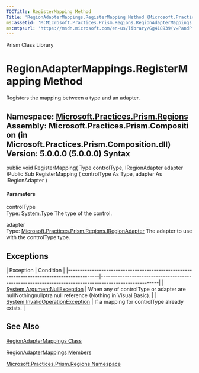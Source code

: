 ```yaml
---
TOCTitle: RegisterMapping Method
Title: 'RegionAdapterMappings.RegisterMapping Method (Microsoft.Practices.Prism.Regions)'
ms:assetid: 'M:Microsoft.Practices.Prism.Regions.RegionAdapterMappings.RegisterMapping(System.Type,Microsoft.Practices.Prism.Regions.IRegionAdapter)'
ms:mtpsurl: 'https://msdn.microsoft.com/en-us/library/Gg418939(v=PandP.50)'
---
```


Prism Class Library

RegionAdapterMappings.RegisterMapping Method
================================================

Registers the mapping between a type and an adapter.

**Namespace:** [Microsoft.Practices.Prism.Regions](https://msdn.microsoft.com/n:microsoft.practices.prism.regions)
**Assembly:** Microsoft.Practices.Prism.Composition (in Microsoft.Practices.Prism.Composition.dll) Version: 5.0.0.0 (5.0.0.0)
Syntax
------

<span id="syntaxToggle"></span>public void RegisterMapping( Type controlType, IRegionAdapter adapter )Public Sub RegisterMapping ( controlType As Type, adapter As IRegionAdapter )
#### Parameters

controlType  
Type: [System.Type](http://msdn2.microsoft.com/en-us/library/42892f65)
The type of the control.

adapter  
Type: [Microsoft.Practices.Prism.Regions.IRegionAdapter](https://msdn.microsoft.com/t:microsoft.practices.prism.regions.iregionadapter)
The adapter to use with the controlType type.

Exceptions
----------

<span id="exceptionsToggle"></span>
| Exception                                                                                 | Condition                                                                                            |
|-------------------------------------------------------------------------------------------|------------------------------------------------------------------------------------------------------|
| [System.ArgumentNullException](http://msdn2.microsoft.com/en-us/library/27426hcy)     | When any of controlType or adapter are nullNothingnullptra null reference (Nothing in Visual Basic). |
| [System.InvalidOperationException](http://msdn2.microsoft.com/en-us/library/2asft85a) | If a mapping for controlType already exists.                                                         |

See Also
--------

<span id="seeAlsoToggle"></span>
[RegionAdapterMappings Class](https://msdn.microsoft.com/t:microsoft.practices.prism.regions.regionadaptermappings)

[RegionAdapterMappings Members](https://msdn.microsoft.com/allmembers.t:microsoft.practices.prism.regions.regionadaptermappings)

[Microsoft.Practices.Prism.Regions Namespace](https://msdn.microsoft.com/n:microsoft.practices.prism.regions)
